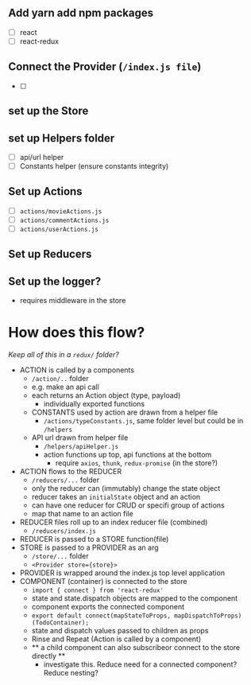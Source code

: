 ## Add yarn add npm packages
  - [ ] react
  - [ ] react-redux

## Connect the Provider (`/index.js file`)
- [ ] 
## set up the Store
## set up Helpers folder
- [ ] api/url helper
- [ ] Constants helper (ensure constants integrity)
## Set up Actions
 - [ ] `actions/movieActions.js` 
 - [ ] `actions/commentActions.js` 
 - [ ] `actions/userActions.js` 
## Set up Reducers
## Set up the logger?
  - requires middleware in the store

# How does this flow?
*Keep all of this in a `redux/` folder?*
- ACTION is called by a components
  - `/action/..` folder
  - e.g. make an api call 
  - each returns an Action object (type, payload)
    - individually exported functions
  - CONSTANTS used by action are drawn from a helper file
    - `/actions/typeConstants.js`, same folder level but could be in `/helpers`
  - API url drawn from helper file
    - `/helpers/apiHelper.js`
    - action functions up top, api functions at the bottom
      - require `axios`, `thunk`, `redux-promise` (in the store?)
- ACTION flows to the REDUCER
  - `/reducers/...` folder
  - only the reducer can (immutably) change the state object
  - reducer takes an `initialState` object and an action
  - can have one reducer for CRUD or specifi group of actions
  - map that name to an action file
- REDUCER files roll up to an index reducer file (combined)
  - `/reducers/index.js`
- REDUCER is passed to a STORE function(file)
- STORE is passed to a PROVIDER as an arg
  - `/store/...` folder
  - `<Provider store={store}>`
- PROVIDER is wrapped around the index.js top level application
- COMPONENT (container) is connected to the store
  - `import { connect } from 'react-redux'`
  - state and state.dispatch objects are mapped to the component
  - component exports the connected component
  - `export default connect(mapStateToProps, mapDispatchToProps)(TodoContainer);`
  - state and dispatch values passed to children as props
  - Rinse and Repeat (Action is called by a component)
  - ** a child component can also subscribeor connect to the store directly **
    - investigate this.  Reduce need for a connected component? Reduce nesting?


